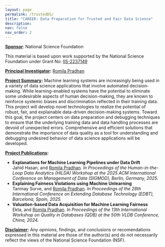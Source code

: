```yaml
---
layout: page
permalink: /trustedDS/
title: "CAREER: Data Preparation for Trusted and Fair Data Science"
description: 
nav: false
nav_order: 2
---
```


<b><u>Sponsor</u></b>: National Science Foundation

This material is based upon work supported by the National Science Foundation under Grant No: <a href="https://www.nsf.gov/awardsearch/showAward?AWD_ID=2237149">IIS-2237149</a>

<b><u>Principal Investigator</u>:</b> <a href="http://romilapradhan.github.io/romila/">Romila Pradhan</a>

<b><u>Project Summary</u>:</b> Machine learning systems are increasingly being used in a variety of data science applications that involve automated decision-making. While learning-enabled systems have the potential to eliminate some undesirable aspects of human decision-making, they are known to reinforce systemic biases and discrimination reflected in their training data. This project will develop novel technologies to realize the potential of robust, fair, and explainable data-driven decision-making systems. Toward this goal, the project centers on data preparation and debugging techniques to ensure that the underlying training data and data handling processes are devoid of unexpected errors. Comprehensive and efficient solutions that demonstrate the importance of data quality as a tool for understanding and debugging undesired behavior of data science applications will be developed.


<b><u>Project Publications</u>:</b>
<ul>
  <li><b>Explanations for Machine Learning Pipelines under Data Drift</b>
    <br>Jahid Hasan, and <a href="http://romilapradhan.github.io/romila/">Romila Pradhan</a>. <i>In Proceedings of the Human-in-the-Loop Data Analytics (HILDA) Workshop at the 2025 ACM International Conference on Management of Data (SIGMOD), Berlin, Germany, 2025.</i></li>
  <li><b>Explaining Fairness Violations using Machine Unlearning</b>
    <br>Tanmay Surve, and <a href="http://romilapradhan.github.io/romila/">Romila Pradhan</a>. <i>In Proceedings of the 28th International Conference on Extending Database Technology (EDBT), Barcelona, Spain, 2025.</i></li>
  <li><b>Valuation-based Data Acquisition for Machine Learning Fairness</b>
    <br>Ekta, and <a href="http://romilapradhan.github.io/romila/">Romila Pradhan</a>. <i>In Proceedings of the 13th International Workshop on Quality in Databases (QDB) at the 50th VLDB Conference, China, 2024.</i></li>
</ul>

<b><u>Disclaimer</u>:</b> Any opinions, findings, and conclusions or recomendations expressed in this material are those of the author(s) and do not necessarily reflect the views of the National Science Foundation (NSF).
